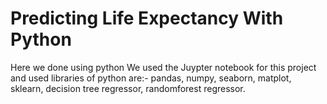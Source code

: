 # Predicting Life Expectancy With Python
Here we done using python
We used the Juypter notebook for this project and used libraries of python are:-
pandas,
numpy,
seaborn,
matplot,
sklearn,
decision tree regressor,
randomforest regressor.
